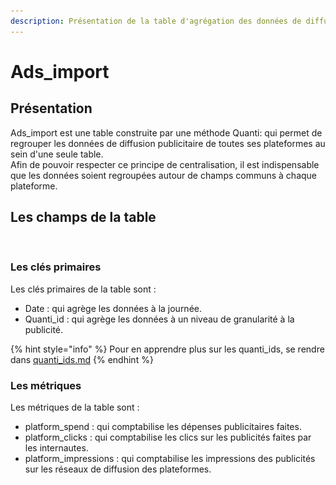 ```yaml
---
description: Présentation de la table d'agrégation des données de diffusion publicitaire.
---
```


# Ads\_import

## Présentation

Ads\_import est une table construite par une méthode Quanti: qui permet de regrouper les données de diffusion publicitaire de toutes ses plateformes au sein d'une seule table.\
Afin de pouvoir respecter ce principe de centralisation, il est indispensable que les données soient regroupées autour de champs communs à chaque plateforme.

## Les champs de la table

<figure><img src="../.gitbook/assets/Capture d’écran 2024-04-10 à 11.56.17.png" alt="" width="375"><figcaption></figcaption></figure>

### Les clés primaires

Les clés primaires de la table sont :

* Date : qui agrège les données à la journée.
* Quanti\_id : qui agrège les données à un niveau de granularité à la publicité.

{% hint style="info" %}
Pour en apprendre plus sur les quanti\_ids, se rendre dans [quanti\_ids.md](quanti\_ids.md "mention")
{% endhint %}

### Les métriques

Les métriques de la table sont :&#x20;

* platform\_spend : qui comptabilise les dépenses publicitaires faites.
* platform\_clicks : qui comptabilise les clics sur les publicités faites par les internautes.
* platform\_impressions : qui comptabilise les impressions des publicités sur les réseaux de diffusion des plateformes.

